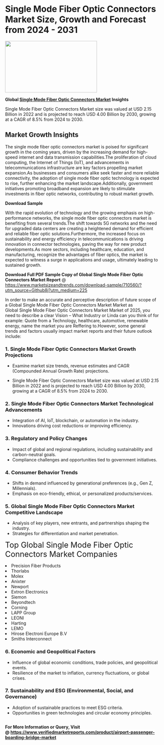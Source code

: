 <H1>Single Mode Fiber Optic Connectors Market Size, Growth and Forecast from 2024 - 2031</H1><img class="aligncenter size-medium wp-image-584254" src="https://thirdeyenews.in/wp-content/uploads/2024/09/Global-Market-Research-300x168.jpeg" alt="" width="300" height="168" /><p><strong>Global&nbsp;<a href="https://www.marketsizeandtrends.com/download-sample/710560/?utm_source=Github8j?utm_medium=225">Single Mode Fiber Optic Connectors Market</a> Insights</strong></p><p>Single Mode Fiber Optic Connectors Market size was valued at USD 2.15 Billion in 2022 and is projected to reach USD 4.00 Billion by 2030, growing at a CAGR of 8.5% from 2024 to 2030.</p><p><h2>Market Growth Insights</h2> <p>The single mode fiber optic connectors market is poised for significant growth in the coming years, driven by the increasing demand for high-speed internet and data transmission capabilities.The proliferation of cloud computing, the Internet of Things (IoT), and advancements in telecommunications infrastructure are key factors propelling market expansion.As businesses and consumers alike seek faster and more reliable connectivity, the adoption of single mode fiber optic technology is expected to rise, further enhancing the market landscape.Additionally, government initiatives promoting broadband expansion are likely to stimulate investments in fiber optic networks, contributing to robust market growth.</p> <p><strong>Download Sample</strong></p> <p>With the rapid evolution of technology and the growing emphasis on high-performance networks, the single mode fiber optic connectors market is benefiting from several trends.The shift towards 5G networks and the need for upgraded data centers are creating a heightened demand for efficient and reliable fiber optic solutions.Furthermore, the increased focus on sustainability and energy efficiency in telecommunications is driving innovation in connector technologies, paving the way for new product developments.As more sectors, including healthcare, education, and manufacturing, recognize the advantages of fiber optics, the market is expected to witness a surge in applications and usage, ultimately leading to sustained growth.</p> <p><span class=""><strong>Download Full PDF Sample Copy of Global Single Mode Fiber Optic Connectors Market Report</strong> @ <a href="https://www.marketsizeandtrends.com/download-sample/710560/?utm_source=Github8j?utm_medium=225" target="_blank">https://www.marketsizeandtrends.com/download-sample/710560/?utm_source=Github8j?utm_medium=225</a></span></p><p>In order to make an accurate and perceptive description of future scope of a Global&nbsp;Single Mode Fiber Optic Connectors Market Market as Global&nbsp;Single Mode Fiber Optic Connectors Market Market of 2025, you need to describe a clear Vision &ndash; What Industry or Linda can you think of for example: Quote from a Technology, healthcare, automotive, renewable energy, name the market you are Reffering to.However, some general trends and factors usually impact market reports and their future outlook include:</p><h3>1.&nbsp;<strong>Single Mode Fiber Optic Connectors Market Growth Projections</strong></h3><ul><li>Examine market size trends, revenue estimates and CAGR (Compounded Annual Growth Rate) projections.</li><li><p>Single Mode Fiber Optic Connectors Market size was valued at USD 2.15 Billion in 2022 and is projected to reach USD 4.00 Billion by 2030, growing at a CAGR of 8.5% from 2024 to 2030.</p></li></ul><h3>2.&nbsp;<strong>Single Mode Fiber Optic Connectors Market Technological Advancements</strong></h3><ul><li>Integration of AI, IoT, blockchain, or automation in the industry.</li><li>Innovations driving cost reductions or improving efficiency.</li></ul><h3>3.&nbsp;<strong>Regulatory and Policy Changes</strong></h3><ul><li>Impact of global and regional regulations, including sustainability and carbon-neutral goals.</li><li>Compliance challenges and opportunities tied to government initiatives.</li></ul><h3>4.&nbsp;<strong>Consumer Behavior Trends</strong></h3><ul><li>Shifts in demand influenced by generational preferences (e.g., Gen Z, Millennials).</li><li>Emphasis on eco-friendly, ethical, or personalized products/services.</li></ul><h3>5.&nbsp;<strong>Global Single Mode Fiber Optic Connectors Market Competitive Landscape</strong></h3><ul><li>Analysis of key players, new entrants, and partnerships shaping the industry.</li><li>Strategies for differentiation and market penetration.</li></ul><p data-pm-slice="1 1 []"><span style="color: inherit; font-family: inherit; font-size: 25px;">Top Global Single Mode Fiber Optic Connectors Market Companies</span></p><div class="" data-test-id=""><p><li>Precision Fiber Products</li><li> Thorlabs</li><li> Molex</li><li> Anixter</li><li> Newport</li><li> Extron Electronics</li><li> Siemon</li><li> Beyondtech</li><li> Corning</li><li> LAPP Group</li><li> LEONI</li><li> Harting</li><li> LEMO</li><li> Hirose Electroni Europe B.V</li><li> Smiths Interconnect</li></p></div><h3>6.&nbsp;<strong>Economic and Geopolitical Factors</strong></h3><ul><li>Influence of global economic conditions, trade policies, and geopolitical events.</li><li>Resilience of the market to inflation, currency fluctuations, or global crises.</li></ul><h3>7.&nbsp;<strong>Sustainability and ESG (Environmental, Social, and Governance)</strong></h3><ul><li>Adoption of sustainable practices to meet ESG criteria.</li><li>Opportunities in green technologies and circular economy principles.</li></ul><h2><strong style="font-size: 14px;">For More Information or Query, Visit @&nbsp;</strong><a style="background-color: #ffffff; font-size: 14px;" href="https://www.marketsizeandtrends.com/report/single-mode-fiber-optic-connectors-market/" target="_blank">https://www.verifiedmarketreports.com/product/airport-passenger-boarding-bridge-market</a></h2>